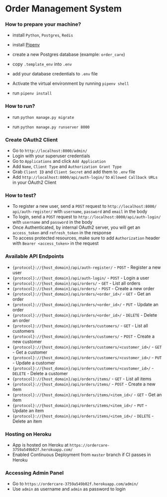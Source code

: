 # Order Management System

### How to prepare your machine?

- install `Python`, `Postgres`, `Redis`

- install [Pipenv](https://pipenv.pypa.io/en/latest/)

- create a new Postgres database (example: `order_care`) 

- copy `.template_env` into `.env`
- add your database credentials to `.env` file
- Activate the virtual environment by running `pipenv shell`
- run `pipenv install`

### How to run?

- run `python manage.py migrate`

- run `python manage.py runserver 8000`

### Create OAuth2 Client
- Go to `http://localhost:8000/admin/`
- Login with your superuser credentials
- Go to `Applications` and click `Add Application`
- Add `Name`, `Client Type` and `Authorization Grant Type`
- Grab `Client ID` and `Client Secret` and add them to `.env` file
- Add `http://localhost:8000/api/auth-login/` to `Allowed Callback URLs` in your OAuth2 Client

### How to test?
- To register a new user, send a `POST` request to `http://localhost:8000/ api/auth-register/` with `username`, `password` and `email` in the body
- To login, send a `POST` request to `http://localhost:8000/api/auth-login/` with `username` and `password` in the body
- Once Authenticated, by internal OAuth2 server, you will get an `access_token` and `refresh_token` in the response
- To access protected resources, make sure to add `Authorization` header with `Bearer <access_token>` in the request


### Available API Endpoints
- `{protocol}://{host_domain}/api/auth-register/` - `POST` - Register a new user
- `{protocol}://{host_domain}/api/auth-login/` - `POST` - Login a user
- `{protocol}://{host_domain}/api/orders/` - `GET` - List all orders
- `{protocol}://{host_domain}/api/orders/` - `POST` - Create a new order
- `{protocol}://{host_domain}/api/orders/<order_id>/` - `GET` - Get an order
- `{protocol}://{host_domain}/api/orders/<order_id>/` - `PUT` - Update an order
- `{protocol}://{host_domain}/api/orders/<order_id>/` - `DELETE` - Delete an order
- `{protocol}://{host_domain}/api/orders/customers/` - `GET` - List all customers
- `{protocol}://{host_domain}/api/orders/customers/` - `POST` - Create a new customer
- `{protocol}://{host_domain}/api/orders/customers/<customer_id>/` - `GET` - Get a customer
- `{protocol}://{host_domain}/api/orders/customers/<customer_id>/` - `PUT` - Update a customer
- `{protocol}://{host_domain}/api/orders/customers/<customer_id>/` - `DELETE` - Delete a customer
- `{protocol}://{host_domain}/api/orders/items/` - `GET` - List all items
- `{protocol}://{host_domain}/api/orders/items/` - `POST` - Create a new item
- `{protocol}://{host_domain}/api/orders/items/<item_id>/` - `GET` - Get an item
- `{protocol}://{host_domain}/api/orders/items/<item_id>/` - `PUT` - Update an item
- `{protocol}://{host_domain}/api/orders/items/<item_id>/` - `DELETE` - Delete an item

### Hosting on Heroku
- App is hosted on Heroku at `https://ordercare-3759a549b02f.herokuapp.com/`
- Enabled Continuous Deployment from `master` branch if CI passes in Heroku

### Accessing Admin Panel
- Go to `https://ordercare-3759a549b02f.herokuapp.com/admin/`
- Use `admin` as username and `admin` as password to login

